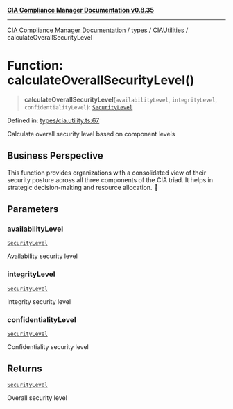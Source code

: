 [**CIA Compliance Manager Documentation v0.8.35**](../../../../README.md)

***

[CIA Compliance Manager Documentation](../../../../modules.md) / [types](../../../README.md) / [CIAUtilities](../README.md) / calculateOverallSecurityLevel

# Function: calculateOverallSecurityLevel()

> **calculateOverallSecurityLevel**(`availabilityLevel`, `integrityLevel`, `confidentialityLevel`): [`SecurityLevel`](../../../cia/type-aliases/SecurityLevel.md)

Defined in: [types/cia.utility.ts:67](https://github.com/Hack23/cia-compliance-manager/blob/b297770fc62abf558e2711cd029bbbe74e6c5cfb/src/types/cia.utility.ts#L67)

Calculate overall security level based on component levels

## Business Perspective

This function provides organizations with a consolidated view of their 
security posture across all three components of the CIA triad.
It helps in strategic decision-making and resource allocation. 💼

## Parameters

### availabilityLevel

[`SecurityLevel`](../../../cia/type-aliases/SecurityLevel.md)

Availability security level

### integrityLevel

[`SecurityLevel`](../../../cia/type-aliases/SecurityLevel.md)

Integrity security level

### confidentialityLevel

[`SecurityLevel`](../../../cia/type-aliases/SecurityLevel.md)

Confidentiality security level

## Returns

[`SecurityLevel`](../../../cia/type-aliases/SecurityLevel.md)

Overall security level
